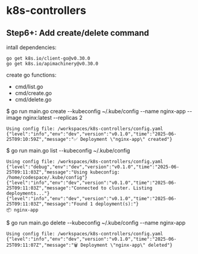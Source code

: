 # k8s-controllers
## Step6+: Add create/delete command

intall dependencies:
```
go get k8s.io/client-go@v0.30.0
go get k8s.io/apimachinery@v0.30.0
```
create go functions:
* cmd/list.go
* cmd/create.go
* cmd/delete.go

$ go run main.go create --kubeconfig ~/.kube/config --name nginx-app --image nginx:latest --replicas 2
```
Using config file: /workspaces/k8s-controllers/config.yaml
{"level":"info","env":"dev","version":"v0.1.0","time":"2025-06-25T09:10:59Z","message":"✅ Deployment \"nginx-app\" created"}
```
$ go run main.go list --kubeconfig ~/.kube/config
```
Using config file: /workspaces/k8s-controllers/config.yaml
{"level":"debug","env":"dev","version":"v0.1.0","time":"2025-06-25T09:11:03Z","message":"Using kubeconfig: /home/codespace/.kube/config"}
{"level":"info","env":"dev","version":"v0.1.0","time":"2025-06-25T09:11:03Z","message":"Connected to cluster. Listing deployments..."}
{"level":"info","env":"dev","version":"v0.1.0","time":"2025-06-25T09:11:03Z","message":"Found 1 deployment(s):"}
📦 nginx-app
```
$ go run main.go delete --kubeconfig ~/.kube/config --name nginx-app
```
Using config file: /workspaces/k8s-controllers/config.yaml
{"level":"info","env":"dev","version":"v0.1.0","time":"2025-06-25T09:11:07Z","message":"🗑️ Deployment \"nginx-app\" deleted"}
```